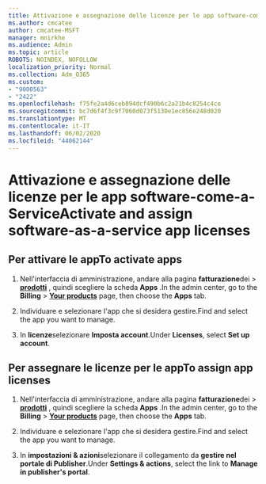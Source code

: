 ```yaml
---
title: Attivazione e assegnazione delle licenze per le app software-come-a-Service
ms.author: cmcatee
author: cmcatee-MSFT
manager: mnirkhe
ms.audience: Admin
ms.topic: article
ROBOTS: NOINDEX, NOFOLLOW
localization_priority: Normal
ms.collection: Adm_O365
ms.custom:
- "9000563"
- "2422"
ms.openlocfilehash: f75fe2a4d6ceb094dcf490b6c2a21b4c8254c4ce
ms.sourcegitcommit: bc7d6f4f3c9f7060d073f5130e1ec856e248d020
ms.translationtype: MT
ms.contentlocale: it-IT
ms.lasthandoff: 06/02/2020
ms.locfileid: "44062144"
---
```

# <a name="activate-and-assign-software-as-a-service-app-licenses"></a><span data-ttu-id="be764-102">Attivazione e assegnazione delle licenze per le app software-come-a-Service</span><span class="sxs-lookup"><span data-stu-id="be764-102">Activate and assign software-as-a-service app licenses</span></span> 

## <a name="to-activate-apps"></a><span data-ttu-id="be764-103">Per attivare le app</span><span class="sxs-lookup"><span data-stu-id="be764-103">To activate apps</span></span>

1. <span data-ttu-id="be764-104">Nell'interfaccia di amministrazione, andare alla pagina **fatturazione**dei  >  **[prodotti](https://go.microsoft.com/fwlink/p/?linkid=842054)** , quindi scegliere la scheda **Apps** .</span><span class="sxs-lookup"><span data-stu-id="be764-104">In the admin center, go to the **Billing** > **[Your products](https://go.microsoft.com/fwlink/p/?linkid=842054)** page, then choose the **Apps** tab.</span></span>

2. <span data-ttu-id="be764-105">Individuare e selezionare l'app che si desidera gestire.</span><span class="sxs-lookup"><span data-stu-id="be764-105">Find and select the app you want to manage.</span></span>

3. <span data-ttu-id="be764-106">In **licenze**selezionare **Imposta account**.</span><span class="sxs-lookup"><span data-stu-id="be764-106">Under **Licenses**, select **Set up account**.</span></span>  

## <a name="to-assign-app-licenses"></a><span data-ttu-id="be764-107">Per assegnare le licenze per le app</span><span class="sxs-lookup"><span data-stu-id="be764-107">To assign app licenses</span></span>

1. <span data-ttu-id="be764-108">Nell'interfaccia di amministrazione, andare alla pagina **fatturazione**dei  >  **[prodotti](https://go.microsoft.com/fwlink/p/?linkid=842054)** , quindi scegliere la scheda **Apps** .</span><span class="sxs-lookup"><span data-stu-id="be764-108">In the admin center, go to the **Billing** > **[Your products](https://go.microsoft.com/fwlink/p/?linkid=842054)** page, then choose the **Apps** tab.</span></span>

2. <span data-ttu-id="be764-109">Individuare e selezionare l'app che si desidera gestire.</span><span class="sxs-lookup"><span data-stu-id="be764-109">Find and select the app you want to manage.</span></span>  

3. <span data-ttu-id="be764-110">In **impostazioni & azioni**selezionare il collegamento da **gestire nel portale di Publisher**.</span><span class="sxs-lookup"><span data-stu-id="be764-110">Under **Settings & actions**, select the link to **Manage in publisher's portal**.</span></span>